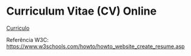 # Curriculum Vitae (CV) Online
[Curriculo](https://miromarjunior.github.io/cv/)




Referência W3C: https://www.w3schools.com/howto/howto_website_create_resume.asp


